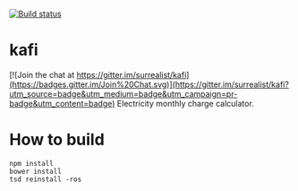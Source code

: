 [![Build status](https://ci.appveyor.com/api/projects/status/us13l3279j9kh9n1?svg=true)](https://ci.appveyor.com/project/surrealist/kafi)

# kafi

[![Join the chat at https://gitter.im/surrealist/kafi](https://badges.gitter.im/Join%20Chat.svg)](https://gitter.im/surrealist/kafi?utm_source=badge&utm_medium=badge&utm_campaign=pr-badge&utm_content=badge)
Electricity monthly charge calculator.

# How to build
```
npm install
bower install
tsd reinstall -ros
```
